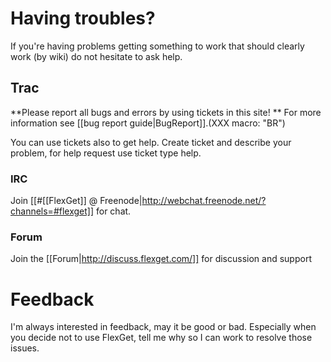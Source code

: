 # Having troubles?

If you're having problems getting something to work that should clearly work (by wiki) do not hesitate to ask help.

## Trac
**Please report all bugs and errors by using tickets in this site! ** For more information see [[bug report guide|BugReport]].(XXX macro: "BR")

You can use tickets also to get help. Create ticket and describe your problem, for help request use ticket type help. 

### IRC

Join [[#[[FlexGet]] @ Freenode|http://webchat.freenode.net/?channels=#flexget]] for chat.

### Forum

Join the [[Forum|http://discuss.flexget.com/]] for discussion and support

# Feedback

I'm always interested in feedback, may it be good or bad. Especially when you decide not to use FlexGet, tell me why so I can work to resolve those issues.
